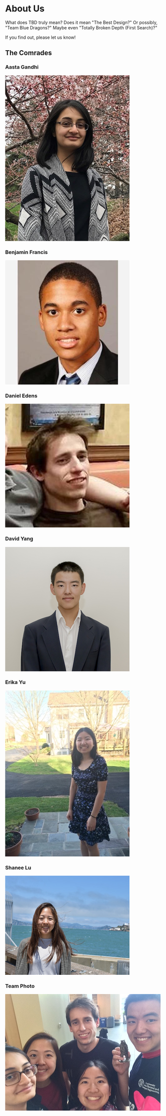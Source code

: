 # About Us
What does TBD truly mean?
Does it mean "The Best Design?"
Or possibly, "Team Blue Dragons?"
Maybe even "Totally Broken Depth (First Search)?"

If you find out, please let us know!

## The Comrades

### Aasta Gandhi

![](./TeamPhotos/Aasta.jpg)

### Benjamin Francis

![](./TeamPhotos/Ben.jpg)

### Daniel Edens

![](./TeamPhotos/Daniel.jpg)

### David Yang

![](./TeamPhotos/David.jpg)

### Erika Yu

![](./TeamPhotos/Erika.jpg)

### Shanee Lu

![](./TeamPhotos/Shanee.jpg)

### Team Photo
![](./FinalStretch/TeamPhoto.JPG)
